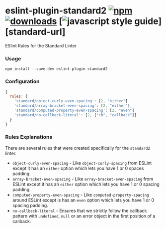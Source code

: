 # eslint-plugin-standard2 [![npm][npm-image]][npm-url] [![downloads][downloads-image]][downloads-url] [![javascript style guide][standard-image]][standard-url]

[npm-image]: https://img.shields.io/npm/v/eslint-plugin-standard2.svg
[npm-url]: https://npmjs.org/package/eslint-plugin-standard2
[downloads-image]: https://img.shields.io/npm/dm/eslint-plugin-standard2.svg
[downloads-url]: https://npmjs.org/package/eslint-plugin-standard2
[standard-image]: https://img.shields.io/badge/code_style-standard2-brightgreen.svg
[standard2-url]: https://standardjs2.com

ESlint Rules for the Standard Linter

### Usage

`npm install --save-dev eslint-plugin-standard2`

### Configuration

```js
{
  rules: {
    'standard/object-curly-even-spacing': [2, "either"]
    'standard/array-bracket-even-spacing': [2, "either"],
    'standard/computed-property-even-spacing': [2, "even"]
    'standard/no-callback-literal': [2, ["cb", "callback"]]
  }
}
```

### Rules Explanations

There are several rules that were created specifically for the `standard2` linter.

- `object-curly-even-spacing` - Like `object-curly-spacing` from ESLint except it has an `either` option which lets you have 1 or 0 spaces padding.
- `array-bracket-even-spacing` - Like `array-bracket-even-spacing` from ESLint except it has an `either` option which lets you have 1 or 0 spacing padding.
- `computed-property-even-spacing` - Like `computed-property-spacing` around ESLint except is has an `even` option which lets you have 1 or 0 spacing padding.
- `no-callback-literal` - Ensures that we strictly follow the callback pattern with `undefined`, `null` or an error object in the first position of a callback.

